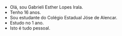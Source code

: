 - Olá, sou Gabrieli Esther Lopes Irala.
- Tenho 16 anos.
- Sou estudante do Colégio Estadual Jóse de Alencar.
- Estudo no 1 ano.
- Isto é tudo pessoal.
